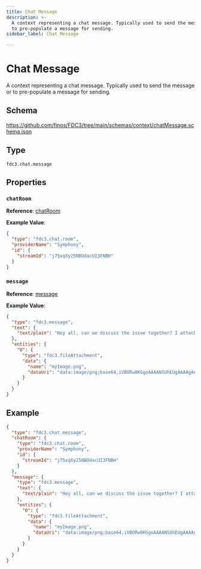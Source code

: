 ```yaml
---
title: Chat Message
description: >-
  A context representing a chat message. Typically used to send the message or
  to pre-populate a message for sending.
sidebar_label: Chat Message

---
```


# Chat Message

A context representing a chat message. Typically used to send the message or to pre-populate a message for sending.

## Schema

<https://github.com/finos/FDC3/tree/main/schemas/context/chatMessage.schema.json>

## Type

`fdc3.chat.message`

## Properties

### `chatRoom`

**Reference**: [chatRoom](../chatRoom)


**Example Value**: 
```json
{
  "type": "fdc3.chat.room",
  "providerName": "Symphony",
  "id": {
    "streamId": "j75xqXy25NBOdacUI3FNBH"
  }
}
```

### `message`

**Reference**: [message](../message)


**Example Value**: 
```json
{
  "type": "fdc3.message",
  "text": {
    "text/plain": "Hey all, can we discuss the issue together? I attached a screenshot"
  },
  "entities": {
    "0": {
      "type": "fdc3.fileAttachment",
      "data": {
        "name": "myImage.png",
        "dataUri": "data:image/png;base64,iVBORw0KGgoAAAANSUhEUgAAAAgAAAAIAQMAAAD+wSzIAAAABlBMVEX///+/v7+jQ3Y5AAAADklEQVQI12P4AIX8EAgALgAD/aNpbtEAAAAASUVORK5CYII"
      }
    }
  }
}
```

## Example

```json
{
  "type": "fdc3.chat.message",
  "chatRoom": {
    "type": "fdc3.chat.room",
    "providerName": "Symphony",
    "id": {
      "streamId": "j75xqXy25NBOdacUI3FNBH"
    }
  },
  "message": {
    "type": "fdc3.message",
    "text": {
      "text/plain": "Hey all, can we discuss the issue together? I attached a screenshot"
    },
    "entities": {
      "0": {
        "type": "fdc3.fileAttachment",
        "data": {
          "name": "myImage.png",
          "dataUri": "data:image/png;base64,iVBORw0KGgoAAAANSUhEUgAAAAgAAAAIAQMAAAD+wSzIAAAABlBMVEX///+/v7+jQ3Y5AAAADklEQVQI12P4AIX8EAgALgAD/aNpbtEAAAAASUVORK5CYII"
        }
      }
    }
  }
}
```

